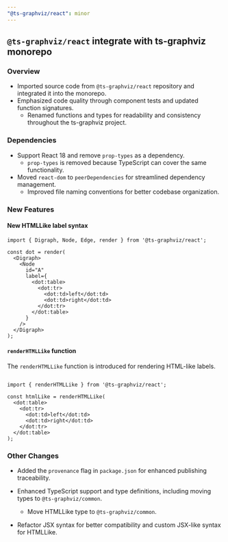 ```yaml
---
"@ts-graphviz/react": minor
---
```


## `@ts-graphviz/react` integrate with ts-graphviz monorepo

### Overview

- Imported source code from `@ts-graphviz/react` repository and integrated it into the monorepo.
- Emphasized code quality through component tests and updated function signatures.
  - Renamed functions and types for readability and consistency throughout the ts-graphviz project.

### Dependencies
- Support React 18 and remove `prop-types` as a dependency.
  - `prop-types` is removed because TypeScript can cover the same functionality.
- Moved `react-dom` to `peerDependencies` for streamlined dependency management.
  - Improved file naming conventions for better codebase organization.

### New Features

#### New HTMLLike label syntax

```tsx
import { Digraph, Node, Edge, render } from '@ts-graphviz/react';

const dot = render(
  <Digraph>
    <Node
      id="A"
      label={
        <dot:table>
          <dot:tr>
            <dot:td>left</dot:td>
            <dot:td>right</dot:td>
          </dot:tr>
        </dot:table>
      }
    />
  </Digraph>
);
```

#### `renderHTMLLike` function

The `renderHTMLLike` function is introduced for rendering HTML-like labels.

```tsx

import { renderHTMLLike } from '@ts-graphviz/react';

const htmlLike = renderHTMLLike(
  <dot:table>
    <dot:tr>
      <dot:td>left</dot:td>
      <dot:td>right</dot:td>
    </dot:tr>
  </dot:table>
);
```

### Other Changes

- Added the `provenance` flag in `package.json` for enhanced publishing traceability.
- Enhanced TypeScript support and type definitions, including moving types to `@ts-graphviz/common`.
  - Move HTMLLike type to `@ts-graphviz/common`.


- Refactor JSX syntax for better compatibility and custom JSX-like syntax for HTMLLike.
